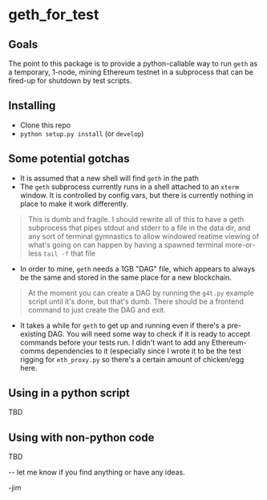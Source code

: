 # geth_for_test #

## Goals ##

The point to this package is to provide a python-callable way to run `geth` as a temporary, 1-node, mining Ethereum testnet in a subprocess that can be fired-up for shutdown by test scripts.

## Installing ##

- Clone this repo
- `python setup.py install` (or `develop`)

## Some potential gotchas ##

- It is assumed that a new shell will find `geth` in the path
- The `geth` subprocess currently runs in a shell attached to an `xterm` window. It is controlled by config vars, but there is currently nothing in place to make it work differently.

> This is dumb and fragile.  I should rewrite all of this to have a  geth subprocess that pipes stdout and stderr to a file in the data dir, and any sort of terminal gymnastics to allow windowed reatime viewing of what's going on can happen by having a spawned terminal more-or-less `tail -f` that file

- In order to mine, `geth` needs a 1GB "DAG" file, which appears to always be the same and stored in the same place for a new blockchain. 
 
> At the moment you can create a DAG by running the `g4t.py` example script until it's done, but that's dumb. There should be a frontend command to just create the DAG and exit.

- It takes a while for `geth` to get up and running even if there's a pre-existing DAG. You will need some way to check if it is ready to accept commands before your tests run. I didn't want to add any Ethereum-comms dependencies to it (especially since I wrote it to be the test rigging for `eth_proxy.py` so there's a certain amount of chicken/egg here.

## Using in a python script ##

TBD

## Using with non-python code ##

TBD

--
let me know if you find anything or have any ideas.

-jim


